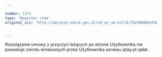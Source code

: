 ```yaml
---

number: 1374
type: 'Register item'
original_uri: 'http://decyzje.uokik.gov.pl/nd_wz_um.nsf/0/70258D6B9135DD8FC125744700434B90?OpenDocument'


---
```


Rozwiązanie umowy z przyczyn leżących po stronie Użytkownika nie powoduje zwrotu wniesionych przez Użytkownika serwisu iplay.pl opłat.

